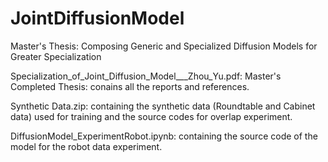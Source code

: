 # JointDiffusionModel
Master's Thesis: Composing Generic and Specialized Diffusion Models for Greater Specialization

Specialization_of_Joint_Diffusion_Model___Zhou_Yu.pdf: Master's Completed Thesis: conains all the reports and references.

Synthetic Data.zip: containing the synthetic data (Roundtable and Cabinet data) used for training and the source codes for overlap experiment.

DiffusionModel_ExperimentRobot.ipynb: containing the source code of the model for the robot data experiment.
